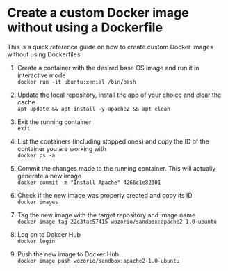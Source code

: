 # Create a custom Docker image without using a Dockerfile
This is a quick reference guide on how to create custom Docker images without using Dockerfiles.

1. Create a container with the desired base OS image and run it in interactive mode\
`docker run -it ubuntu:xenial /bin/bash`

1. Update the local repository, install the app of your choice and clear the cache\
`apt update && apt install -y apache2 && apt clean`

1. Exit the running container\
`exit`

1. List the containers (including stopped ones) and copy the ID of the container you are working with\
`docker ps -a`

1. Commit the changes made to the running container. This will actually generate a new image\
`docker commit -m "Install Apache" 4266c1e82301`

1. Check if the new image was properly created and copy its ID\
`docker images`

1. Tag the new image with the target repository and image name\
`docker image tag 22c3fac57415 wozorio/sandbox:apache2-1.0-ubuntu`

1. Log on to Dokcer Hub\
`docker login`

1. Push the new image to Docker Hub\
`docker image push wozorio/sandbox:apache2-1.0-ubuntu`
